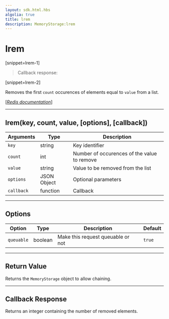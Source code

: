 ```yaml
---
layout: sdk.html.hbs
algolia: true
title: lrem
description: MemoryStorage:lrem
---
```

  

# lrem

[snippet=lrem-1]
> Callback response:

[snippet=lrem-2]

Removes the first `count` occurences of elements equal to `value` from a list.

[[_Redis documentation_]](https://redis.io/commands/lrem)

---

## lrem(key, count, value, [options], [callback])

| Arguments | Type | Description |
|---------------|---------|----------------------------------------|
| `key` | string | Key identifier |
| `count` | int | Number of occurences of the value to remove |
| `value` | string | Value to be removed from the list |
| `options` | JSON Object | Optional parameters |
| `callback` | function | Callback |

---

## Options

| Option | Type | Description | Default |
|---------------|---------|----------------------------------------|---------|
| `queuable` | boolean | Make this request queuable or not  | ``true`` |
---

## Return Value

Returns the `MemoryStorage` object to allow chaining.

---

## Callback Response

Returns an integer containing the number of removed elements.
